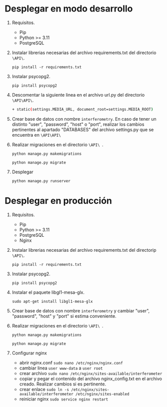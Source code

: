 # Desplegar en modo desarrollo
1. Requisitos.
    - Pip
    - Python >= 3.11
    - PostgreSQL

2. Instalar librerias necesarias del archivo requirements.txt del directorio `\API\`.

    `pip install -r requirements.txt`
    
3. Instalar psycopg2.

    `pip install psycopg2`

4. Descomentar la siguiente linea en el archivo url.py del directorio `\API\API\`.

    ```bash
   + static(settings.MEDIA_URL, document_root=settings.MEDIA_ROOT)
   ```
    
5. Crear base de datos con nombre `interferometry`. En caso de tener un distinto "user", "password", "host" o "port", realizar los cambios pertinentes al apartado "DATABASES" del archivo settings.py que se encuentra en `\API\API\`
   
6. Realizar migraciones en el directorio `\API\ `.

   `python manage.py makemigrations`
   
   `python manage.py migrate`

7. Desplegar

    `python manage.py runserver`

# Desplegar en producción

1. Requisitos.
    - Pip
    - Python >= 3.11
    - PostgreSQL
    - Nginx

2. Instalar librerias necesarias del archivo requirements.txt del directorip `\API\`.

    `pip install -r requirements.txt`
    
3. Instalar psycopg2.

    `pip install psycopg2`
    
4. Instalar el paquete libgl1-mesa-glx.

    `sudo apt-get install libgl1-mesa-glx`

5. Crear base de datos con nombre `interferometry` y cambiar "user", "password", "host" y "port" si estima conveniente.
   
6. Realizar migraciones en el directorio `\API\ `.

   `python manage.py makemigrations`
   
   `python manage.py migrate`

7. Configurar nginx
    
    - abrir nginx.conf `sudo nano /etc/nginx/nginx.conf`
    - cambiar linea `user www-data` a `user root`
    - crear archivo `sudo nano /etc/nginx/sites-available/interferometer`
    - copiar y pegar el contenido del archivo nginx_config.txt en el archivo creado. Realizar cambios si es pertinente.
    - crear enlace `sudo ln -s /etc/nginx/sites-available/interferometer /etc/nginx/sites-enabled`
    - reiniciar nginx `sudo service nginx restart
`


